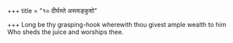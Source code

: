 +++
title = "१० दीर्घस्ते अस्त्वङ्कुशो"

+++
Long be thy grasping-hook wherewith thou givest ample wealth to him  
     Who sheds the juice and worships thee.